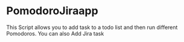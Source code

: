 # PomodoroJiraapp
This Script allows you to add task to a todo list and then run different Pomodoros.  You can also Add Jira task

